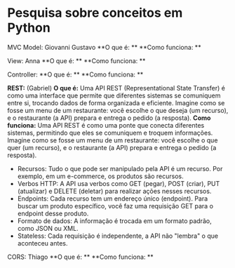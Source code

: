 # Pesquisa sobre conceitos em Python

MVC
Model: Giovanni Gustavo
**O que é: ** **Como funciona: **

View: Anna
**O que é: ** **Como funciona: **

Controller:
**O que é: ** **Como funciona: **

**REST:** (Gabriel)
**O que é:**
    Uma API REST (Representational State Transfer) é como uma interface
    que permite que diferentes sistemas se comuniquem entre si, trocando
    dados de forma organizada e eficiente. Imagine como se fosse um menu
    de um restaurante: você escolhe o que deseja (um recurso), e o restaurante
    (a API) prepara e entrega o pedido (a resposta).
**Como funciona:**
    Uma API REST é como uma ponte que conecta diferentes sistemas, permitindo
    que eles se comuniquem e troquem informações. Imagine como se fosse um menu
    de um restaurante: você escolhe o que quer (um recurso), e o restaurante (a API)
    prepara e entrega o pedido (a resposta).

-   Recursos: Tudo o que pode ser manipulado pela API é um recurso. Por exemplo, em um e-commerce, os produtos são recursos.
-   Verbos HTTP: A API usa verbos como GET (pegar), POST (criar), PUT (atualizar) e DELETE (deletar) para realizar ações nesses recursos.
-   Endpoints: Cada recurso tem um endereço único (endpoint). Para buscar um produto específico, você faz uma requisição GET para o endpoint desse produto.
-   Formato de dados: A informação é trocada em um formato padrão, como JSON ou XML.
-   Stateless: Cada requisição é independente, a API não "lembra" o que aconteceu antes.

CORS: Thiago
**O que é: ** **Como funciona: **